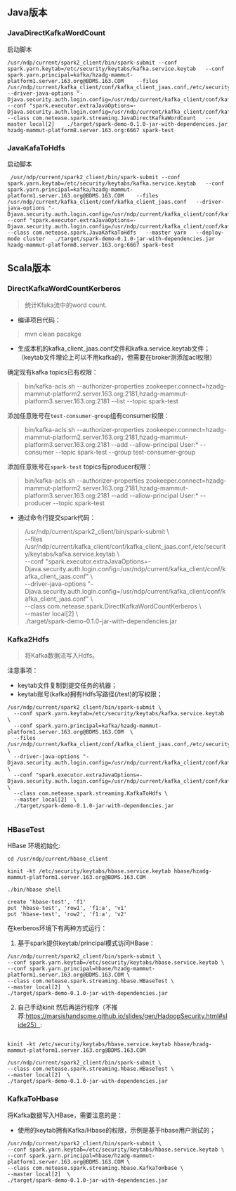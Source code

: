 
## Java版本
### JavaDirectKafkaWordCount
启动脚本
```$xslt
/usr/ndp/current/spark2_client/bin/spark-submit --conf spark.yarn.keytab=/etc/security/keytabs/kafka.service.keytab   --conf spark.yarn.principal=kafka/hzadg-mammut-platform1.server.163.org@BDMS.163.COM    --files /usr/ndp/current/kafka_client/conf/kafka_client_jaas.conf,/etc/security/keytabs/kafka.service.keytab    --driver-java-options "-Djava.security.auth.login.config=/usr/ndp/current/kafka_client/conf/kafka_client_jaas.conf"   --conf "spark.executor.extraJavaOptions=-Djava.security.auth.login.config=/usr/ndp/current/kafka_client/conf/kafka_client_jaas.conf"   --class com.netease.spark.streaming.JavaDirectKafkaWordCount   --master local[2]    ./target/spark-demo-0.1.0-jar-with-dependencies.jar hzadg-mammut-platform8.server.163.org:6667 spark-test
```
### JavaKafaToHdfs

启动脚本
```$xslt
 /usr/ndp/current/spark2_client/bin/spark-submit --conf spark.yarn.keytab=/etc/security/keytabs/kafka.service.keytab   --conf spark.yarn.principal=kafka/hzadg-mammut-platform1.server.163.org@BDMS.163.COM    --files /usr/ndp/current/kafka_client/conf/kafka_client_jaas.conf   --driver-java-options "-Djava.security.auth.login.config=/usr/ndp/current/kafka_client/conf/kafka_client_jaas.conf"   --conf "spark.executor.extraJavaOptions=-Djava.security.auth.login.config=/usr/ndp/current/kafka_client/conf/kafka_client_jaas.conf"   --class com.netease.spark.JavaKafkaToHdfs   --master yarn   --deploy-mode cluster   ./target/spark-demo-0.1.0-jar-with-dependencies.jar hzadg-mammut-platform8.server.163.org:6667 spark-test
```

## Scala版本
### DirectKafkaWordCountKerberos
> 统计Kfaka流中的word count.


* 编译项目代码：
> mvn clean pacakge

* 生成本机的kafka_client_jaas.conf文件和kafka.service.keytab文件；（keytab文件理论上可以不用kafka的，但需要在broker测添加acl权限）

确定现有kafka topics已有权限：
> bin/kafka-acls.sh --authorizer-properties zookeeper.connect=hzadg-mammut-platform2.server.163.org:2181,hzadg-mammut-platform3.server.163.org:2181 --list --topic spark-test
  
添加任意账号在`test-consumer-group`组有consumer权限：
>  bin/kafka-acls.sh --authorizer-properties zookeeper.connect=hzadg-mammut-platform2.server.163.org:2181,hzadg-mammut-platform3.server.163.org:2181 --add --allow-principal User:*  --consumer --topic spark-test  --group test-consumer-group

添加任意账号在`spark-test` topics有producer权限：
> bin/kafka-acls.sh --authorizer-properties zookeeper.connect=hzadg-mammut-platform2.server.163.org:2181,hzadg-mammut-platform3.server.163.org:2181 --add --allow-principal User:*  --producer --topic spark-test 

* 通过命令行提交spark代码：
>  /usr/ndp/current/spark2_client/bin/spark-submit \  
> --files /usr/ndp/current/kafka_client/conf/kafka_client_jaas.conf,/etc/security/keytabs/kafka.service.keytab \  
> --conf "spark.executor.extraJavaOptions=-Djava.security.auth.login.config=/usr/ndp/current/kafka_client/conf/kafka_client_jaas.conf" \  
> --driver-java-options "-Djava.security.auth.login.config=/usr/ndp/current/kafka_client/conf/kafka_client_jaas.conf" \   
> --class com.netease.spark.DirectKafkaWordCountKerberos \  
> --master local[2]  \  
> ./target/spark-demo-0.1.0-jar-with-dependencies.jar  

### Kafka2Hdfs
> 将Kafka数据流写入Hdfs。

注意事项：
* keytab文件复制到提交任务的机器；
* keytab账号(kafka)拥有Hdfs写路径(/test)的写权限；

```$xslt
/usr/ndp/current/spark2_client/bin/spark-submit \
  --conf spark.yarn.keytab=/etc/security/keytabs/kafka.service.keytab  \
  --conf spark.yarn.principal=kafka/hzadg-mammut-platform1.server.163.org@BDMS.163.COM  \
  --files /usr/ndp/current/kafka_client/conf/kafka_client_jaas.conf,/etc/security/keytabs/kafka.service.keytab  \
  --driver-java-options "-Djava.security.auth.login.config=/usr/ndp/current/kafka_client/conf/kafka_client_jaas.conf" \
  --conf "spark.executor.extraJavaOptions=-Djava.security.auth.login.config=/usr/ndp/current/kafka_client/conf/kafka_client_jaas.conf" \
  --class com.netease.spark.streaming.KafkaToHdfs \
  --master local[2]  \
  ./target/spark-demo-0.1.0-jar-with-dependencies.jar  


```

### HBaseTest

HBase 环境初始化:
```$xslt
cd /usr/ndp/current/hbase_client

kinit -kt /etc/security/keytabs/hbase.service.keytab hbase/hzadg-mammut-platform1.server.163.org@BDMS.163.COM

./bin/hbase shell

create 'hbase-test', 'f1'
put 'hbase-test', 'row1', 'f1:a', 'v1'
put 'hbase-test', 'row2', 'f1:a', 'v2'
```

在kerberos环境下有两种方式运行：

1. 基于spark提供keytab/principal模式访问HBase：
```shell
/usr/ndp/current/spark2_client/bin/spark-submit \
--conf spark.yarn.keytab=/etc/security/keytabs/hbase.service.keytab \
--conf spark.yarn.principal=hbase/hzadg-mammut-platform1.server.163.org@BDMS.163.COM \
--class com.netease.spark.streaming.hbase.HBaseTest \
--master local[2]  \
./target/spark-demo-0.1.0-jar-with-dependencies.jar  
```

2. 自己手动kinit 然后再运行程序（不推荐:https://marsishandsome.github.io/slides/gen/HadoopSecurity.html#slide25）:

```shell

kinit -kt /etc/security/keytabs/hbase.service.keytab hbase/hzadg-mammut-platform1.server.163.org@BDMS.163.COM

/usr/ndp/current/spark2_client/bin/spark-submit \
--class com.netease.spark.streaming.hbase.HBaseTest \
--master local[2]  \
./target/spark-demo-0.1.0-jar-with-dependencies.jar  
```
### KafkaToHbase

将Kafka数据写入HBase，需要注意的是：
* 使用的keytab拥有Kafka/Hbase的权限，示例是基于hbase用户测试的；

```$xslt
/usr/ndp/current/spark2_client/bin/spark-submit \
--conf spark.yarn.keytab=/etc/security/keytabs/hbase.service.keytab \
--conf spark.yarn.principal=hbase/hzadg-mammut-platform1.server.163.org@BDMS.163.COM \
--class com.netease.spark.streaming.hbase.KafkaToHbase \
--master local[2]  \
./target/spark-demo-0.1.0-jar-with-dependencies.jar  
```
